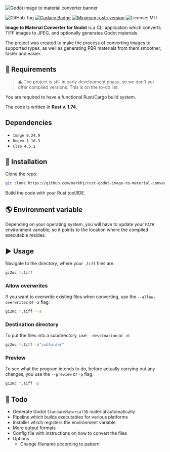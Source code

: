 ![Godot image to material converter banner](https://res.cloudinary.com/drfztvfdh/image/upload/v1709453938/Github/godot-image-to-material_mgrft2.jpg)

![GitHub Tag](https://img.shields.io/github/v/tag/markhj/rust-godot-image-to-material-converter?label=version)
[![Codacy Badge](https://app.codacy.com/project/badge/Grade/41f3cda5f9354dab94854950903f154f)](https://app.codacy.com/gh/markhj/rust-godot-image-to-material-converter/dashboard?utm_source=gh&utm_medium=referral&utm_content=&utm_campaign=Badge_grade)
[![Minimum rustc version](https://img.shields.io/badge/rustc-1.74+-lightgray.svg)](https://github.com/markhj/rust-config-reader)
![License: MIT](https://img.shields.io/badge/License-MIT-yellow.svg?label=license)

**Image to Material Converter for Godot** is a CLI application which converts TIFF images to JPEG, and optionally generates Godot materials.

The project was created to make the process of converting images to supported types, as well as generating PBR
materials from them smoother, faster and easier.

## 📢 Requirements

> ⚠️ The project is still in early development phase, so we don't yet offer compiled versions.
> This is on the to-do list.

You are required to have a functional Rust/Cargo build system.

The code is written in **Rust v. 1.74**.

## Dependencies
* ``Image 0.24.9``
* ``Regex 1.10.3``
* ``Clap 4.5.1``

## 🚧 Installation

Clone the repo:

````bash
git clone https://github.com/markhj/rust-godot-image-to-material-converter
````

Build the code with your Rust tool/IDE.

## 🌎 Environment variable

Depending on your operating system, you will have to update your ``PATH``
environment variable, so it points to the location where the compiled
executable resides.

## ▶️ Usage

Navigate to the directory, where your ``.tiff`` files are.

````bash
gi2mc *.tiff
````

### Allow overwrites

If you want to overwrite existing files when converting, use the ``--allow-overwrites`` or ``-a`` flag:

````bash
gi2mc *.tiff --a
````

### Destination directory

To put the files into a subdirectory, use ``--destination`` or ``-d``:

````bash
gi2mc *.tiff -d"subfolder"
````

### Preview

To see what the program intends to do, before actually carrying out any changes, you use
the ``--preview`` or ``-p`` flag:

````bash
gi2mc *.tiff -p
````

## 🚚 Todo

* Generate Godot ``StandardMaterial3D`` material automatically
* Pipeline which builds executables for various platforms
* Installer which registers the environment variable
* More output formats
* Config file with instructions on how to convert the files
* Options
  * Change filename according to pattern
